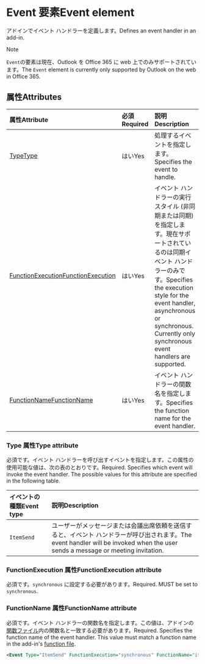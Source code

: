 # <a name="event-element"></a><span data-ttu-id="3b9ce-101">Event 要素</span><span class="sxs-lookup"><span data-stu-id="3b9ce-101">Event element</span></span>

<span data-ttu-id="3b9ce-102">アドインでイベント ハンドラーを定義します。</span><span class="sxs-lookup"><span data-stu-id="3b9ce-102">Defines an event handler in an add-in.</span></span>

> [!NOTE] 
> <span data-ttu-id="3b9ce-103">`Event`の要素は現在、Outlook を Office 365 に web 上でのみサポートされています。</span><span class="sxs-lookup"><span data-stu-id="3b9ce-103">The `Event` element is currently only supported by Outlook on the web in Office 365.</span></span>

## <a name="attributes"></a><span data-ttu-id="3b9ce-104">属性</span><span class="sxs-lookup"><span data-stu-id="3b9ce-104">Attributes</span></span>

|  <span data-ttu-id="3b9ce-105">属性</span><span class="sxs-lookup"><span data-stu-id="3b9ce-105">Attribute</span></span>  |  <span data-ttu-id="3b9ce-106">必須</span><span class="sxs-lookup"><span data-stu-id="3b9ce-106">Required</span></span>  |  <span data-ttu-id="3b9ce-107">説明</span><span class="sxs-lookup"><span data-stu-id="3b9ce-107">Description</span></span>  |
|:-----|:-----|:-----|
|  [<span data-ttu-id="3b9ce-108">Type</span><span class="sxs-lookup"><span data-stu-id="3b9ce-108">Type</span></span>](#type-attribute)  |  <span data-ttu-id="3b9ce-109">はい</span><span class="sxs-lookup"><span data-stu-id="3b9ce-109">Yes</span></span>  | <span data-ttu-id="3b9ce-110">処理するイベントを指定します。</span><span class="sxs-lookup"><span data-stu-id="3b9ce-110">Specifies the event to handle.</span></span> |
|  [<span data-ttu-id="3b9ce-111">FunctionExecution</span><span class="sxs-lookup"><span data-stu-id="3b9ce-111">FunctionExecution</span></span>](#functionexecution-attribute)  |  <span data-ttu-id="3b9ce-112">はい</span><span class="sxs-lookup"><span data-stu-id="3b9ce-112">Yes</span></span>  | <span data-ttu-id="3b9ce-p101">イベント ハンドラーの実行スタイル (非同期または同期) を指定します。現在サポートされているのは同期イベント ハンドラーのみです。</span><span class="sxs-lookup"><span data-stu-id="3b9ce-p101">Specifies the execution style for the event handler, asynchronous or synchronous. Currently only synchronous event handlers are supported.</span></span> |
|  [<span data-ttu-id="3b9ce-115">FunctionName</span><span class="sxs-lookup"><span data-stu-id="3b9ce-115">FunctionName</span></span>](#functionname-attribute)  |  <span data-ttu-id="3b9ce-116">はい</span><span class="sxs-lookup"><span data-stu-id="3b9ce-116">Yes</span></span>  | <span data-ttu-id="3b9ce-117">イベント ハンドラーの関数名を指定します。</span><span class="sxs-lookup"><span data-stu-id="3b9ce-117">Specifies the function name for the event handler.</span></span> |

### <a name="type-attribute"></a><span data-ttu-id="3b9ce-118">Type 属性</span><span class="sxs-lookup"><span data-stu-id="3b9ce-118">Type attribute</span></span>

<span data-ttu-id="3b9ce-p102">必須です。イベント ハンドラーを呼び出すイベントを指定します。この属性の使用可能な値は、次の表のとおりです。</span><span class="sxs-lookup"><span data-stu-id="3b9ce-p102">Required. Specifies which event will invoke the event handler. The possible values for this attribute are specified in the following table.</span></span>

|  <span data-ttu-id="3b9ce-122">イベントの種類</span><span class="sxs-lookup"><span data-stu-id="3b9ce-122">Event type</span></span>  |  <span data-ttu-id="3b9ce-123">説明</span><span class="sxs-lookup"><span data-stu-id="3b9ce-123">Description</span></span>  |
|:-----|:-----|
|  `ItemSend`  |  <span data-ttu-id="3b9ce-124">ユーザーがメッセージまたは会議出席依頼を送信すると、イベント ハンドラーが呼び出されます。</span><span class="sxs-lookup"><span data-stu-id="3b9ce-124">The event handler will be invoked when the user sends a message or meeting invitation.</span></span>  |

### <a name="functionexecution-attribute"></a><span data-ttu-id="3b9ce-125">FunctionExecution 属性</span><span class="sxs-lookup"><span data-stu-id="3b9ce-125">FunctionExecution attribute</span></span>

<span data-ttu-id="3b9ce-p103">必須です。`synchronous` に設定する必要があります。</span><span class="sxs-lookup"><span data-stu-id="3b9ce-p103">Required. MUST be set to `synchronous`.</span></span>

### <a name="functionname-attribute"></a><span data-ttu-id="3b9ce-128">FunctionName 属性</span><span class="sxs-lookup"><span data-stu-id="3b9ce-128">FunctionName attribute</span></span>

<span data-ttu-id="3b9ce-p104">必須です。イベント ハンドラーの関数名を指定します。この値は、アドインの[関数ファイル](functionfile.md)内の関数名と一致する必要があります。</span><span class="sxs-lookup"><span data-stu-id="3b9ce-p104">Required. Specifies the function name of the event handler. This value must match a function name in the add-in's [function file](functionfile.md).</span></span>

```xml
<Event Type="ItemSend" FunctionExecution="synchronous" FunctionName="itemSendHandler" /> 
```